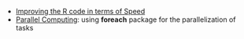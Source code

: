 
* [Improving the R code in terms of Speed](http://r-statistics.co/Strategies-To-Improve-And-Speedup-R-Code.html)
* [Parallel Computing](http://r-statistics.co/Parallel-Computing-With-R.html): using **foreach** package for the parallelization of tasks
